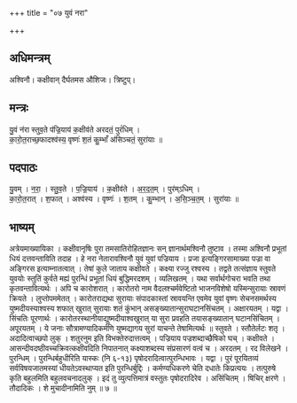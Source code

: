 +++
title = "०७ युवं नरा"

+++
## अधिमन्त्रम्
अश्विनौ। कक्षीवान् दैर्घतमस औशिजः। त्रिष्टुप्।

## मन्त्रः
यु॒वं न॑रा स्तुव॒ते प॑ज्रि॒याय॑ क॒क्षीव॑ते अरदतं॒ पुरं॑धिम् ।  
का॒रो॒त॒राच्छ॒फादश्व॑स्य॒ वृष्णः॑ श॒तं कु॒म्भाँ अ॑सिञ्चतं॒ सुरा॑याः ॥

## पदपाठः
यु॒वम् । न॒रा॒ । स्तु॒व॒ते । प॒ज्रि॒याय॑ । क॒क्षीव॑ते । अ॒र॒द॒त॒म् । पुर॑म्ऽधिम् ।  
का॒रो॒त॒रात् । श॒फात् । अश्व॑स्य । वृष्णः॑ । श॒तम् । कु॒म्भान् । अ॒सि॒ञ्च॒त॒म् । सुरा॑याः ॥

## भाष्यम्
अत्रेयमाख्यायिका । कक्षीवानृषिः पुरा तमसातिरोहितज्ञानः सन् ज्ञानार्थमश्विनौ तुष्टाव । तस्मा अश्विनौ प्रभूतां धियं दत्तवन्ताविति तदाह । हे नरा नेतारावश्विनौ युवं युवां पज्रियाय । प्रजा इत्यङ्गिरसामाख्या पज्रा वा अङ्गिरस इत्याम्नातत्वात् । तेषां कुले जाताय कक्षीवते । कक्ष्या रज्जु रश्वस्य । तद्वते तत्संज्ञाय स्तुवते युवयोः स्तुतिं कुर्वते मह्यं पुरन्धिं प्रभूतां धियं बुद्धिमरदशम् । व्यलिखतम् । यथा सर्वार्थगोचरा भवति तथा कृतवन्तावित्यर्थः । अपि च कारोशरात् । कारोतरो नाम वैदलश्चर्मवेष्टितो भाजनविशेषो यस्मिन्सुरायाः स्रावणं क्रियते । लुप्तोपममेतत् । कारोतराद्यथा सुरायाः संपादकास्तां स्रावयन्ति एवमेव युवां वृष्णः सेचनसमर्थस्य युष्मदीयस्याश्वस्य शफात् खुरात् सुरायाः शतं कुंभान् असङ्ख्यातान्सुराघटानसिंचतम् । अक्षारयतम् । यद्वा । सिंचतिः पूरणार्थः । कारोतरस्थानीयाद्युष्मदीयाश्वखुरात् या सुरा प्रवहति तयासङ्ख्यातान् घटानसिंचितम् । अपूरयतम् । ये जनाः सौत्रामण्यादिकर्मणि युष्मद्यागय सुरां याचन्ते तेषामित्यर्थः ॥ स्तुवते । स्तौतेर्लटः शतृ । अदादित्वाच्छपो लुक् । शतुरनुम इति विभक्तेरुदात्तत्वम् । पज्रियाय पज्रशब्दाच्छैषिको घच् । कक्षीवते । आसन्दीवदष्ठीवच्चक्रिवत्कक्षीवदिति निपातनात् कक्ष्याशब्दस्य संप्रसारणं वत्वं च । अरदतम् । रद विलेखने । पुरन्धिम् । पुरन्धिर्बहुधीरिति यास्कः (नि ६-१३) पृषोदरादित्वात्पुरन्धिभावः । यद्वा । पुरं पूरयितव्यं सर्वविषयजातमस्यां धीयतेऽवस्थाप्यत इति पुरन्धिर्बुद्दिः । कर्मण्यधिकरणे चेति दधातेः किप्रत्ययः । तत्पुरुषे कृति बहुलमिति बहुलवचनादलुक् । इदं तु व्युत्पत्तिमात्रं वस्तुतः पृषोदरादिरेव । असिंचितम् । षिचिर् क्षरणे । तौदादिकः । शे मुचादीनामिति नुम् ॥ ७ ॥